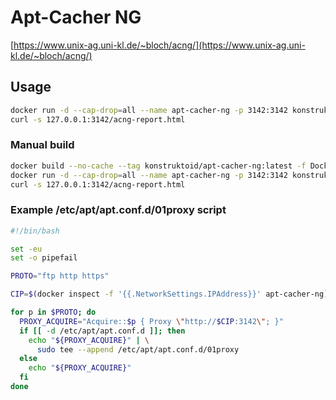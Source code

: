 # Apt-Cacher NG

[https://www.unix-ag.uni-kl.de/~bloch/acng/](https://www.unix-ag.uni-kl.de/~bloch/acng/)

## Usage

```sh
docker run -d --cap-drop=all --name apt-cacher-ng -p 3142:3142 konstruktoid/apt-cacher-ng VerboseLog=1 Debug=7 PassThroughPattern=.*
curl -s 127.0.0.1:3142/acng-report.html
```

### Manual build

```sh
docker build --no-cache --tag konstruktoid/apt-cacher-ng:latest -f Dockerfile .
docker run -d --cap-drop=all --name apt-cacher-ng -p 3142:3142 konstruktoid/apt-cacher-ng VerboseLog=1 Debug=7 PassThroughPattern=.*
curl -s 127.0.0.1:3142/acng-report.html
```

### Example /etc/apt/apt.conf.d/01proxy script

```sh
#!/bin/bash

set -eu
set -o pipefail

PROTO="ftp http https"

CIP=$(docker inspect -f '{{.NetworkSettings.IPAddress}}' apt-cacher-ng)

for p in $PROTO; do
  PROXY_ACQUIRE="Acquire::$p { Proxy \"http://$CIP:3142\"; }"
  if [[ -d /etc/apt/apt.conf.d ]]; then
    echo "${PROXY_ACQUIRE}" | \
      sudo tee --append /etc/apt/apt.conf.d/01proxy
  else
    echo "${PROXY_ACQUIRE}"
  fi
done
```
